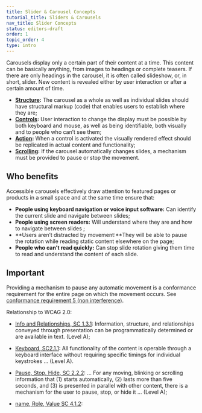 ```yaml
---
title: Slider & Carousel Concepts
tutorial_title: Sliders & Carousels
nav_title: Slider Concepts
status: editors-draft
order: 1
topic_order: 4
type: intro
---
```


Carousels display only a certain part of their content at a time. This content can be basically anything, from images to headings or complete teasers. If there are only headings in the carousel, it is often called slideshow, or, in short, slider. New content is revealed either by user interaction or after a certain amount of time.

- **[Structure](structure.html):** The carousel as a whole as well as individual slides should have structural markup (code) that enables users to establish where they are;
- **[Controls](controls.html):** User interaction to change the display must be possible by both keyboard and mouse, as well as being identifiable, both visually and to people who can’t see them;
- **[Action](actions.html):** When a control is activated the visually rendered effect should be replicated in actual content and functionality;
- **[Scrolling](scrolling.html):** If the carousel automatically changes slides, a mechanism must be provided to pause or stop the movement.

## Who benefits

Accessible carousels effectively draw attention to featured pages or products in a small space and at the same time ensure that:

- **People using keyboard navigation or voice input software:** Can identify the current slide and navigate between slides;
- **People using screen readers:** Will understand where they are and how to navigate between slides ;
- **Users aren’t distracted by movement:**They will be able to pause the rotation while reading static content elsewhere on the page;
- **People who can’t read quickly:** Can stop slide rotation giving them time to read and understand the content of each slide.

## Important

Providing a mechanism to pause any automatic movement is a conformance requirement for the entire page on which the movement occurs. See [conformance requirement 5 (non interference)](http://www.w3.org/TR/2008/REC-WCAG20-20081211/#cc5).

Relationship to WCAG 2.0:

- [Info and Relationships, SC 1.3.1](http://www.w3.org/WAI/WCAG20/quickref/#qr-content-structure-separation-programmatic): Information, structure, and relationships conveyed through presentation can be programmatically determined or are available in text. (Level A);

- [Keyboard, SC2.1.1](http://www.w3.org/WAI/WCAG20/quickref/#qr-keyboard-operation-keyboard-operable): All functionality of the content is operable through a keyboard interface without requiring specific timings for individual keystrokes … (Level A).

- [Pause, Stop, Hide, SC 2.2.2](http://www.w3.org/WAI/WCAG20/quickref/#qr-time-limits-pause): … For any moving, blinking or scrolling information that (1) starts automatically, (2) lasts more than five seconds, and (3) is presented in parallel with other content, there is a mechanism for the user to pause, stop, or hide it … (Level A);

- [name, Role, Value SC 4.1.2](http://www.w3.org/WAI/WCAG20/quickref/20120103/#ensure-compat-rsv):
